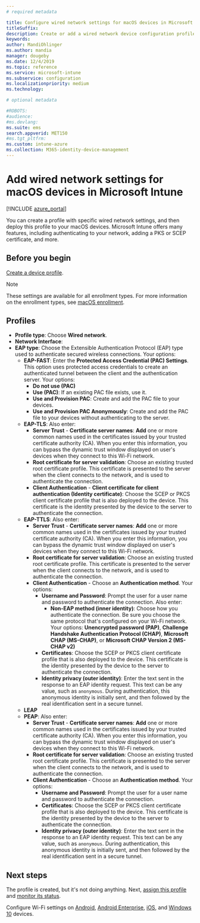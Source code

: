 ```yaml
---
# required metadata

title: Configure wired network settings for macOS devices in Microsoft Intune - Azure | Microsoft Docs
titleSuffix:
description: Create or add a wired network device configuration profile for macOS devices. See the different settings, including adding certificates, choosing an EAP type, and selecting an authentication method in Microsoft Intune. 
keywords:
author: MandiOhlinger
ms.author: mandia
manager: dougeby
ms.date: 12/4/2019
ms.topic: reference
ms.service: microsoft-intune
ms.subservice: configuration
ms.localizationpriority: medium
ms.technology:

# optional metadata

#ROBOTS:
#audience:
#ms.devlang:
ms.suite: ems
search.appverid: MET150
#ms.tgt_pltfrm:
ms.custom: intune-azure
ms.collection: M365-identity-device-management
---
```


# Add wired network settings for macOS devices in Microsoft Intune

[!INCLUDE [azure_portal](../includes/azure_portal.md)]

You can create a profile with specific wired network settings, and then deploy this profile to your macOS devices. Microsoft Intune offers many features, including authenticating to your network, adding a PKS or SCEP certificate, and more.

## Before you begin

[Create a device profile](device-profile-create.md).

> [!NOTE]
> These settings are available for all enrollment types. For more information on the enrollment types, see [macOS enrollment](../enrollment/macos-enroll.md).

## Profiles

- **Profile type**: Choose **Wired network**.
- **Network Interface**: 
- **EAP type**: Choose the Extensible Authentication Protocol (EAP) type used to authenticate secured wireless connections. Your options:
  - **EAP-FAST**: Enter the **Protected Access Credential (PAC) Settings**. This option uses protected access credentials to create an authenticated tunnel between the client and the authentication server. Your options:
    - **Do not use (PAC)**
    - **Use (PAC)**: If an existing PAC file exists, use it.
    - **Use and Provision PAC**: Create and add the PAC file to your devices.
    - **Use and Provision PAC Anonymously**: Create and add the PAC file to your devices without authenticating to the server.
  - **EAP-TLS**: Also enter:
    - **Server Trust** - **Certificate server names**: **Add** one or more common names used in the certificates issued by your trusted certificate authority (CA). When you enter this information, you can bypass the dynamic trust window displayed on user's devices when they connect to this Wi-Fi network.
    - **Root certificate for server validation**: Choose an existing trusted root certificate profile. This certificate is presented to the server when the client connects to the network, and is used to authenticate the connection.
    - **Client Authentication** - **Client certificate for client authentication (Identity certificate)**: Choose the SCEP or PKCS client certificate profile that is also deployed to the device. This certificate is the identity presented by the device to the server to authenticate the connection.
  - **EAP-TTLS**: Also enter:
    - **Server Trust** - **Certificate server names**: **Add** one or more common names used in the certificates issued by your trusted certificate authority (CA). When you enter this information, you can bypass the dynamic trust window displayed on user's devices when they connect to this Wi-Fi network.
    - **Root certificate for server validation**: Choose an existing trusted root certificate profile. This certificate is presented to the server when the client connects to the network, and is used to authenticate the connection.
    - **Client Authentication** - Choose an **Authentication method**. Your options:
      - **Username and Password**: Prompt the user for a user name and password to authenticate the connection. Also enter:
        - **Non-EAP method (inner identity)**: Choose how you authenticate the connection. Be sure you choose the same protocol that's configured on your Wi-Fi network.
          Your options: **Unencrypted password (PAP)**, **Challenge Handshake Authentication Protocol (CHAP)**, **Microsoft CHAP (MS-CHAP)**, or **Microsoft CHAP Version 2 (MS-CHAP v2)**
      - **Certificates**: Choose the SCEP or PKCS client certificate profile that is also deployed to the device. This certificate is the identity presented by the device to the server to authenticate the connection.
      - **Identity privacy (outer identity)**: Enter the text sent in the response to an EAP identity request. This text can be any value, such as `anonymous`. During authentication, this anonymous identity is initially sent, and then followed by the real identification sent in a secure tunnel.
  - **LEAP**
  - **PEAP**: Also enter:
    - **Server Trust** - **Certificate server names**: **Add** one or more common names used in the certificates issued by your trusted certificate authority (CA). When you enter this information, you can bypass the dynamic trust window displayed on user's devices when they connect to this Wi-Fi network.
    - **Root certificate for server validation**: Choose an existing trusted root certificate profile. This certificate is presented to the server when the client connects to the network, and is used to authenticate the connection.
    - **Client Authentication** - Choose an **Authentication method**. Your options:
      - **Username and Password**: Prompt the user for a user name and password to authenticate the connection. 
      - **Certificates**: Choose the SCEP or PKCS client certificate profile that is also deployed to the device. This certificate is the identity presented by the device to the server to authenticate the connection.
      - **Identity privacy (outer identity)**: Enter the text sent in the response to an EAP identity request. This text can be any value, such as `anonymous`. During authentication, this anonymous identity is initially sent, and then followed by the real identification sent in a secure tunnel.

## Next steps

The profile is created, but it's not doing anything. Next, [assign this profile](device-profile-assign.md) and [monitor its status](device-profile-monitor.md).

Configure Wi-Fi settings on [Android](wi-fi-settings-android.md), [Android Enterprise](wi-fi-settings-android-enterprise.md), [iOS](wi-fi-settings-ios.md), and [Windows 10](wi-fi-settings-windows.md) devices.
